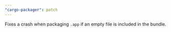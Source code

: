 ```yaml
---
"cargo-packager": patch
---
```


Fixes a crash when packaging `.app` if an empty file is included in the bundle.
